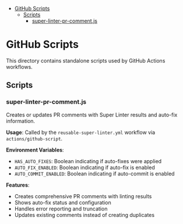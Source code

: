 <!-- START doctoc generated TOC please keep comment here to allow auto update -->
<!-- DON'T EDIT THIS SECTION, INSTEAD RE-RUN doctoc TO UPDATE -->

- [GitHub Scripts](#github-scripts)
  - [Scripts](#scripts)
    - [super-linter-pr-comment.js](#super-linter-pr-commentjs)

<!-- END doctoc generated TOC please keep comment here to allow auto update -->

# GitHub Scripts

This directory contains standalone scripts used by GitHub Actions workflows.

## Scripts

### super-linter-pr-comment.js

Creates or updates PR comments with Super Linter results and auto-fix
information.

**Usage**: Called by the `reusable-super-linter.yml` workflow via
`actions/github-script`.

**Environment Variables**:

- `HAS_AUTO_FIXES`: Boolean indicating if auto-fixes were applied
- `AUTO_FIX_ENABLED`: Boolean indicating if auto-fix is enabled
- `AUTO_COMMIT_ENABLED`: Boolean indicating if auto-commit is enabled

**Features**:

- Creates comprehensive PR comments with linting results
- Shows auto-fix status and configuration
- Handles error reporting and truncation
- Updates existing comments instead of creating duplicates

